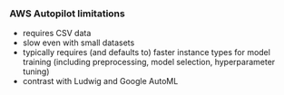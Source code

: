





### AWS Autopilot limitations
- requires CSV data
- slow even with small datasets
- typically requires (and defaults to) faster instance types for model training (including preprocessing, model selection, hyperparameter tuning)
- contrast with Ludwig and Google AutoML
